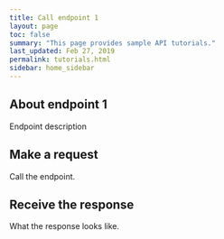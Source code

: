 ```yaml
---
title: Call endpoint 1
layout: page
toc: false
summary: "This page provides sample API tutorials."
last_updated: Feb 27, 2019
permalink: tutorials.html
sidebar: home_sidebar
---
```


## About endpoint 1

Endpoint description


## Make a request

Call the endpoint.

## Receive the response

What the response looks like.